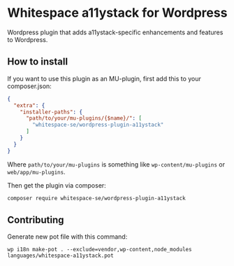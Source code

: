 # Whitespace a11ystack for Wordpress

Wordpress plugin that adds a11ystack-specific enhancements and features to
Wordpress.

## How to install

If you want to use this plugin as an MU-plugin, first add this to your
composer.json:

```json
{
  "extra": {
    "installer-paths": {
      "path/to/your/mu-plugins/{$name}/": [
        "whitespace-se/wordpress-plugin-a11ystack"
      ]
    }
  }
}
```

Where `path/to/your/mu-plugins` is something like `wp-content/mu-plugins` or
`web/app/mu-plugins`.

Then get the plugin via composer:

```bash
composer require whitespace-se/wordpress-plugin-a11ystack
```

## Contributing

Generate new pot file with this command:

```
wp i18n make-pot . --exclude=vendor,wp-content,node_modules languages/whitespace-a11ystack.pot
```
